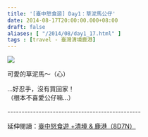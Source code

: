 ```yaml
---
title: '[臺中怒食遊] Day1：草泥馬公仔'
date: 2014-08-17T20:00:00.000+08:00
draft: false
aliases: [ "/2014/08/day1_17.html" ]
tags : [travel - 臺灣清境鹿港]
---
```


![](/images/taichung1c.jpg)

可愛的草泥馬～（心）  
  
...好忍手，沒有買回家！  
（根本不喜愛公仔嘛...） 
  
\-----------------------------------------------  
  
延伸閱讀：[臺中怒食遊 +清境 & 鹿港（8D7N）](https://hidie.net/taichung8d7n/)
